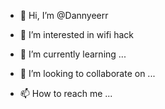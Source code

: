 - 👋 Hi, I’m @Dannyeerr
- 👀 I’m interested in wifi hack

- 🌱 I’m currently learning ...
- 💞️ I’m looking to collaborate on ...
- 📫 How to reach me ...

<!---
Dannyeerr/Dannyeerr is a ✨ special ✨ repository because its `README.md` (this file) appears on your GitHub profile.
You can click the Preview link to take a look at your changes.
--->
